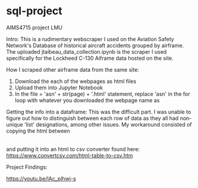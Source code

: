 # sql-project
AIMS4715 project LMU

Intro:
This is a rudimentary webscraper I used on the Aviation Safety Network's Database of historical aircraft accidents 
grouped by airframe. The uploaded jtaibeau_data_collection.ipynb is the scraper I used specifically for the 
Lockheed C-130 Aiframe data hosted on the site. 

How I scraped other airframe data from the same site:
1. Download the each of the webpages as html files
2. Upload them into Jupyter Notebook
3. In the file = 'asn' + str(page) + '.html' statement, replace 'asn' in the for loop with whatever you downloaded the webpage
name as

Getting the info into a dataframe:
This was the difficult part. I was unable to figure out how to distinguish between each row of data as they all had
non-unique 'list' designations, among other issues. My workaround consisted of copying the html between <table></table>
and putting it into an html to csv converter found here: https://www.convertcsv.com/html-table-to-csv.htm

Project Findings:

https://youtu.be/lAc_plhwj-s
